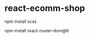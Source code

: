 # react-ecomm-shop

npm install scss

<!-- https://reactrouter.com/en/main -->
npm install react-router-dom@6 